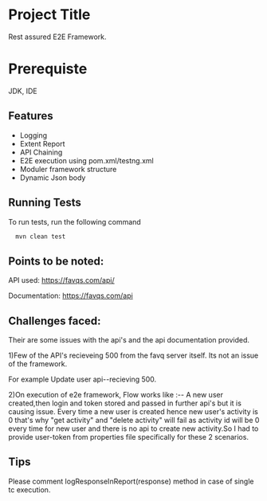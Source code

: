 
# Project Title

Rest assured E2E Framework.


# Prerequiste
JDK, IDE




## Features

- Logging
- Extent Report
- API Chaining
- E2E execution using pom.xml/testng.xml
- Moduler framework structure
- Dynamic Json body





## Running Tests

To run tests, run the following command

```bash
  mvn clean test
```


## Points to be noted:

API used: https://favqs.com/api/

Documentation: https://favqs.com/api


## Challenges faced:

Their are some issues with the api's  and the api documentation provided.

1)Few of the API's recieveing 500 from the favq server itself. Its not an issue of the framework.

For example Update user api--recieving 500.

2)On execution of e2e framework, Flow works like :--
A new user created,then login and token stored and passed in further api's but it is causing issue. Every time a new user is created hence new user's activity is 0 that's why "get activity" and "delete activity" will fail as activity id will be 0 every time for new user and there is no api to create new activity.So I had to provide user-token from properties file specifically for these 2 scenarios.


## Tips
Please comment logResponseInReport(response) method in case of single tc execution.

